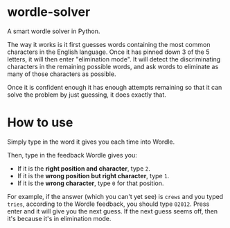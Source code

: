 # wordle-solver
A smart wordle solver in Python.

The way it works is it first guesses words containing the most
common characters in the English language. Once it has pinned
down 3 of the 5 letters, it will then enter "elimination mode".
It will detect the discriminating characters in the remaining 
possible words, and ask words to eliminate as many of those
characters as possible.

Once it is confident enough it has enough attempts remaining
so that it can solve the problem by just guessing, it does 
exactly that.

# How to use
Simply type in the word it gives you each time into Wordle.

Then, type in the feedback Wordle gives you:
* If it is the **right position and character**, type `2`.
* If it is the **wrong position but right character**, type `1`.
* If it is the **wrong character**, type `0` for that position.

For example, if the answer (which you can't yet see) 
is `crews` and you typed `tries`, according to the Wordle
feedback, you should type `02012`. Press enter and it will
give you the next guess. If the next guess seems off,
then it's because it's in elimination mode.
